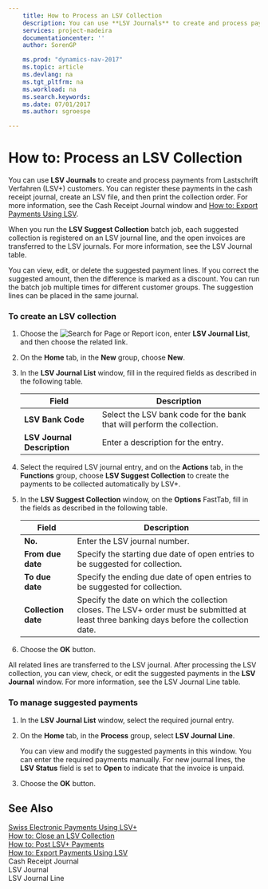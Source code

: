 ```yaml
---
    title: How to Process an LSV Collection 
    description: You can use **LSV Journals** to create and process payments from Lastschrift Verfahren (LSV+) customers. You can register these payments in the cash receipt journal, create an LSV file, and then print the collection order. For more information, see the Cash Receipt Journal window and [How to: Export Payments Using LSV](how-to-export-payments-using-lsv.md).
    services: project-madeira
    documentationcenter: ''
    author: SorenGP

    ms.prod: "dynamics-nav-2017"
    ms.topic: article
    ms.devlang: na
    ms.tgt_pltfrm: na
    ms.workload: na
    ms.search.keywords:
    ms.date: 07/01/2017
    ms.author: sgroespe

---
```

# How to: Process an LSV Collection
You can use **LSV Journals** to create and process payments from Lastschrift Verfahren (LSV+) customers. You can register these payments in the cash receipt journal, create an LSV file, and then print the collection order. For more information, see the Cash Receipt Journal window and [How to: Export Payments Using LSV](how-to-export-payments-using-lsv.md).  
  
 When you run the **LSV Suggest Collection** batch job, each suggested collection is registered on an LSV journal line, and the open invoices are transferred to the LSV journals. For more information, see the LSV Journal table.  
  
 You can view, edit, or delete the suggested payment lines. If you correct the suggested amount, then the difference is marked as a discount. You can run the batch job multiple times for different customer groups. The suggestion lines can be placed in the same journal.  
  
### To create an LSV collection  
  
1.  Choose the ![Search for Page or Report](media/ui-search/search_small.png "Search for Page or Report icon") icon, enter **LSV Journal List**, and then choose the related link.  
  
2.  On the **Home** tab, in the **New** group, choose **New**.  
  
3.  In the **LSV Journal List** window, fill in the required fields as described in the following table.  
  
    |Field|Description|  
    |---------------------------------|---------------------------------------|  
    |**LSV Bank Code**|Select the LSV bank code for the bank that will perform the collection.|  
    |**LSV Journal Description**|Enter a description for the entry.|  
  
4.  Select the required LSV journal entry, and on the **Actions** tab, in the **Functions** group, choose **LSV Suggest Collection** to create the payments to be collected automatically by LSV+.  
  
5.  In the **LSV Suggest Collection** window, on the **Options** FastTab, fill in the fields as described in the following table.  
  
    |Field|Description|  
    |---------------------------------|---------------------------------------|  
    |**No.**|Enter the LSV journal number.|  
    |**From due date**|Specify the starting due date of open entries to be suggested for collection.|  
    |**To due date**|Specify the ending due date of open entries to be suggested for collection.|  
    |**Collection date**|Specify the date on which the collection closes. The LSV+ order must be submitted at least three banking days before the collection date.|  
  
6.  Choose the **OK** button.  
  
 All related lines are transferred to the LSV journal. After processing the LSV collection, you can view, check, or edit the suggested payments in the **LSV Journal** window. For more information, see the LSV Journal Line table.  
  
### To manage suggested payments  
  
1.  In the **LSV Journal List** window, select the required journal entry.  
  
2.  On the **Home** tab, in the **Process** group, select **LSV Journal Line**.  
  
     You can view and modify the suggested payments in this window. You can enter the required payments manually. For new journal lines, the **LSV Status** field is set to **Open** to indicate that the invoice is unpaid.  
  
3.  Choose the **OK** button.  
  
## See Also  
 [Swiss Electronic Payments Using LSV+](swiss-electronic-payments-using-lsv-.md)   
 [How to: Close an LSV Collection](how-to-close-an-lsv-collection.md)   
 [How to: Post LSV+ Payments](how-to-post-lsv-payments.md)   
 [How to: Export Payments Using LSV](how-to-export-payments-using-lsv.md)   
 Cash Receipt Journal   
 LSV Journal   
 LSV Journal Line